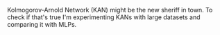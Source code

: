 Kolmogorov-Arnold Network (KAN) might be the new sheriff in town. To check if that's true I'm experimenting KANs with large datasets and comparing it with MLPs.
